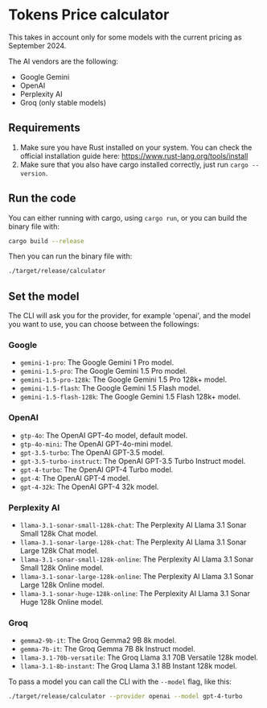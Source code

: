 # Tokens Price calculator

This takes in account only for some models with the current pricing as September 2024.

The AI vendors are the following:

- Google Gemini
- OpenAI
- Perplexity AI
- Groq (only stable models)

## Requirements

1. Make sure you have Rust installed on your system. You can check the official installation guide here: https://www.rust-lang.org/tools/install
2. Make sure that you also have cargo installed correctly, just run `cargo --version`.

## Run the code

You can either running with cargo, using `cargo run`, or you can build the binary file with:

```sh
cargo build --release
```

Then you can run the binary file with:

```sh
./target/release/calculator
```

## Set the model

The CLI will ask you for the provider, for example 'openai', and the model you want to use, you can choose between the followings:

### Google

- `gemini-1-pro`: The Google Gemini 1 Pro model.
- `gemini-1.5-pro`: The Google Gemini 1.5 Pro model.
- `gemini-1.5-pro-128k`: The Google Gemini 1.5 Pro 128k+ model.
- `gemini-1.5-flash`: The Google Gemini 1.5 Flash model.
- `gemini-1.5-flash-128k`: The Google Gemini 1.5 Flash 128k+ model.

### OpenAI

- `gtp-4o`: The OpenAI GPT-4o model, default model.
- `gtp-4o-mini`: The OpenAI GPT-4o-mini model.
- `gpt-3.5-turbo`: The OpenAI GPT-3.5 model.
- `gpt-3.5-turbo-instruct`: The OpenAI GPT-3.5 Turbo Instruct model.
- `gpt-4-turbo`: The OpenAI GPT-4 Turbo model.
- `gpt-4`: The OpenAI GPT-4 model.
- `gpt-4-32k`: The OpenAI GPT-4 32k model.

### Perplexity AI

- `llama-3.1-sonar-small-128k-chat`: The Perplexity AI Llama 3.1 Sonar Small 128k Chat model.
- `llama-3.1-sonar-large-128k-chat`: The Perplexity AI Llama 3.1 Sonar Large 128k Chat model.
- `llama-3.1-sonar-small-128k-online`: The Perplexity AI Llama 3.1 Sonar Small 128k Online model.
- `llama-3.1-sonar-large-128k-online`: The Perplexity AI Llama 3.1 Sonar Large 128k Online model.
- `llama-3.1-sonar-huge-128k-online`: The Perplexity AI Llama 3.1 Sonar Huge 128k Online model.

### Groq

- `gemma2-9b-it`: The Groq Gemma2 9B 8k model.
- `gemma-7b-it`: The Groq Gemma 7B 8k Instruct model.
- `llama-3.1-70b-versatile`: The Groq Llama 3.1 70B Versatile 128k model.
- `llama-3.1-8b-instant`: The Groq Llama 3.1 8B Instant 128k model.

To pass a model you can call the CLI with the `--model` flag, like this:

```sh
./target/release/calculator --provider openai --model gpt-4-turbo
```
